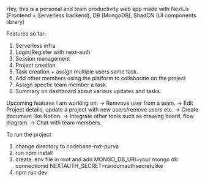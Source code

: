 Hey, this is a personal and team productivity web app made with NextJs (Frontend + Serverless backend), DB (MongoDB), ShadCN (UI components library)

Features so far:
1. Serverless infra
2. Login/Register with next-auth
3. Session management
4. Project creation
5. Task creation + assign multiple users same task.
6. Add other members using the platform to collaborate on the project
7. Assign specfic team member a task.
8. Summary on dashboard about various updates and tasks.

Upcoming features I am working on: 
-> Remvove user from a team.
-> Edit Project details, update a project with new users/remove users etc.
-> Create document like Notion.
-> Integrate other tools such as drawing board, flow diagram.
-> Chat with team members.

To run the project
1. change directory to codebase-nxt-purva
2. run npm install
3. create .env file in root and add
MONGO_DB_URI=your mongo db connectionid
NEXTAUTH_SECRET=randomauthsecretulike
4. npm run dev
 


